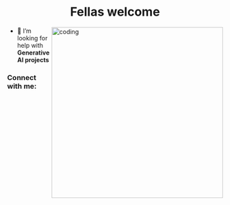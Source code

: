 <h1 align="center">Fellas welcome </h1>

<img align= "right" alt= "coding" width="400" src= "https://github.com/user-attachments/assets/1ae2ecab-960b-41fb-b0aa-2a280f83d363" >


- 🤝 I’m looking for help with **Generative AI projects**

<h3 align="left">Connect with me:</h3>
<p align="left">
</p>
